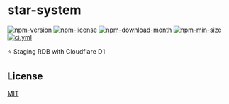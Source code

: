 <!----- BEGIN GHOST DOCS HEADER ----->

# star-system


<!----- BEGIN GHOST DOCS BADGES ----->
<a href="https://npmjs.com/package/star-system"><img src="https://img.shields.io/npm/v/star-system" alt="npm-version" /></a> <a href="https://npmjs.com/package/star-system"><img src="https://img.shields.io/npm/l/star-system" alt="npm-license" /></a> <a href="https://npmjs.com/package/star-system"><img src="https://img.shields.io/npm/dm/star-system" alt="npm-download-month" /></a> <a href="https://npmjs.com/package/star-system"><img src="https://img.shields.io/bundlephobia/min/star-system" alt="npm-min-size" /></a> <a href="https://github.com/jill64/star-system/actions/workflows/ci.yml"><img src="https://github.com/jill64/star-system/actions/workflows/ci.yml/badge.svg" alt="ci.yml" /></a>
<!----- END GHOST DOCS BADGES ----->


⭐ Staging RDB with Cloudflare D1

<!----- END GHOST DOCS HEADER ----->

<!----- BEGIN GHOST DOCS FOOTER ----->

## License

[MIT](LICENSE)

<!----- END GHOST DOCS FOOTER ----->
